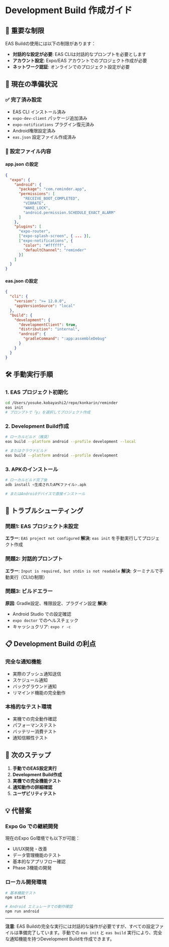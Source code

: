 # Development Build 作成ガイド

## 🚨 重要な制限

EAS Buildの使用には以下の制限があります：
- **対話的な設定が必要**: EAS CLIは対話的なプロンプトを必要とします
- **アカウント設定**: Expo/EAS アカウントでのプロジェクト作成が必要
- **ネットワーク認証**: オンラインでのプロジェクト設定が必要

## 📱 現在の準備状況

### ✅ 完了済み設定
- EAS CLI インストール済み
- `expo-dev-client` パッケージ追加済み
- `expo-notifications` プラグイン復元済み
- Android権限設定済み
- `eas.json` 設定ファイル作成済み

### 📁 設定ファイル内容

#### app.json の設定
```json
{
  "expo": {
    "android": {
      "package": "com.reminder.app",
      "permissions": [
        "RECEIVE_BOOT_COMPLETED",
        "VIBRATE", 
        "WAKE_LOCK",
        "android.permission.SCHEDULE_EXACT_ALARM"
      ]
    },
    "plugins": [
      "expo-router",
      ["expo-splash-screen", { ... }],
      ["expo-notifications", {
        "color": "#ffffff",
        "defaultChannel": "reminder"
      }]
    ]
  }
}
```

#### eas.json の設定
```json
{
  "cli": {
    "version": ">= 12.0.0",
    "appVersionSource": "local"
  },
  "build": {
    "development": {
      "developmentClient": true,
      "distribution": "internal",
      "android": {
        "gradleCommand": ":app:assembleDebug"
      }
    }
  }
}
```

## 🛠️ 手動実行手順

### 1. EAS プロジェクト初期化
```bash
cd /Users/yosuke.kobayashi2/repo/konkarin/reminder
eas init
# プロンプトで「y」を選択してプロジェクト作成
```

### 2. Development Build作成
```bash
# ローカルビルド（推奨）
eas build --platform android --profile development --local

# またはクラウドビルド
eas build --platform android --profile development
```

### 3. APKのインストール
```bash
# ローカルビルド完了後
adb install <生成されたAPKファイル>.apk

# またはAndroidデバイスで直接インストール
```

## 🔧 トラブルシューティング

### 問題1: EAS プロジェクト未設定
**エラー**: `EAS project not configured`
**解決**: `eas init` を手動実行してプロジェクト作成

### 問題2: 対話的プロンプト
**エラー**: `Input is required, but stdin is not readable`
**解決**: ターミナルで手動実行（CLIの制限）

### 問題3: ビルドエラー
**原因**: Gradle設定、権限設定、プラグイン設定
**解決**: 
- Android Studio での設定確認
- `expo doctor` でのヘルスチェック
- キャッシュクリア: `expo r -c`

## 📋 Development Build の利点

### 完全な通知機能
- 実際のプッシュ通知送信
- スケジュール通知
- バックグラウンド通知
- リマインド機能の完全動作

### 本格的なテスト環境
- 実機での完全動作確認
- パフォーマンステスト
- バッテリー消費テスト
- 通知信頼性テスト

## 🚀 次のステップ

1. **手動でのEAS設定実行**
2. **Development Build作成**
3. **実機での完全機能テスト**
4. **通知動作の詳細確認**
5. **ユーザビリティテスト**

## 💡 代替案

### Expo Go での継続開発
現在のExpo Go環境でも以下が可能：
- UI/UX開発・改善
- データ管理機能のテスト
- 基本的なアプリフロー確認
- Phase 3機能の開発

### ローカル開発環境
```bash
# 基本機能テスト
npm start

# Android エミュレータでの動作確認
npm run android
```

---

**注意**: EAS Buildの完全な実行には対話的な操作が必要ですが、すべての設定ファイルは準備完了しています。手動での `eas init` と `eas build` 実行により、完全な通知機能を持つDevelopment Buildを作成できます。